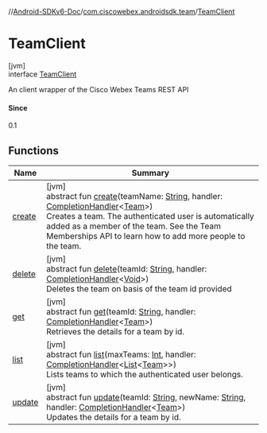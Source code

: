 //[Android-SDKv6-Doc](../../../index.md)/[com.ciscowebex.androidsdk.team](../index.md)/[TeamClient](index.md)

# TeamClient

[jvm]\
interface [TeamClient](index.md)

An client wrapper of the Cisco Webex Teams REST API

#### Since

0.1

## Functions

| Name | Summary |
|---|---|
| [create](create.md) | [jvm]<br>abstract fun [create](create.md)(teamName: [String](https://kotlinlang.org/api/latest/jvm/stdlib/kotlin/-string/index.html), handler: [CompletionHandler](../../com.ciscowebex.androidsdk/-completion-handler/index.md)&lt;[Team](../-team/index.md)&gt;)<br>Creates a team. The authenticated user is automatically added as a member of the team. See the Team Memberships API to learn how to add more people to the team. |
| [delete](delete.md) | [jvm]<br>abstract fun [delete](delete.md)(teamId: [String](https://kotlinlang.org/api/latest/jvm/stdlib/kotlin/-string/index.html), handler: [CompletionHandler](../../com.ciscowebex.androidsdk/-completion-handler/index.md)&lt;[Void](https://docs.oracle.com/javase/8/docs/api/java/lang/Void.html)&gt;)<br>Deletes the team on basis of the team id provided |
| [get](get.md) | [jvm]<br>abstract fun [get](get.md)(teamId: [String](https://kotlinlang.org/api/latest/jvm/stdlib/kotlin/-string/index.html), handler: [CompletionHandler](../../com.ciscowebex.androidsdk/-completion-handler/index.md)&lt;[Team](../-team/index.md)&gt;)<br>Retrieves the details for a team by id. |
| [list](list.md) | [jvm]<br>abstract fun [list](list.md)(maxTeams: [Int](https://kotlinlang.org/api/latest/jvm/stdlib/kotlin/-int/index.html), handler: [CompletionHandler](../../com.ciscowebex.androidsdk/-completion-handler/index.md)&lt;[List](https://kotlinlang.org/api/latest/jvm/stdlib/kotlin.collections/-list/index.html)&lt;[Team](../-team/index.md)&gt;&gt;)<br>Lists teams to which the authenticated user belongs. |
| [update](update.md) | [jvm]<br>abstract fun [update](update.md)(teamId: [String](https://kotlinlang.org/api/latest/jvm/stdlib/kotlin/-string/index.html), newName: [String](https://kotlinlang.org/api/latest/jvm/stdlib/kotlin/-string/index.html), handler: [CompletionHandler](../../com.ciscowebex.androidsdk/-completion-handler/index.md)&lt;[Team](../-team/index.md)&gt;)<br>Updates the details for a team by id. |
